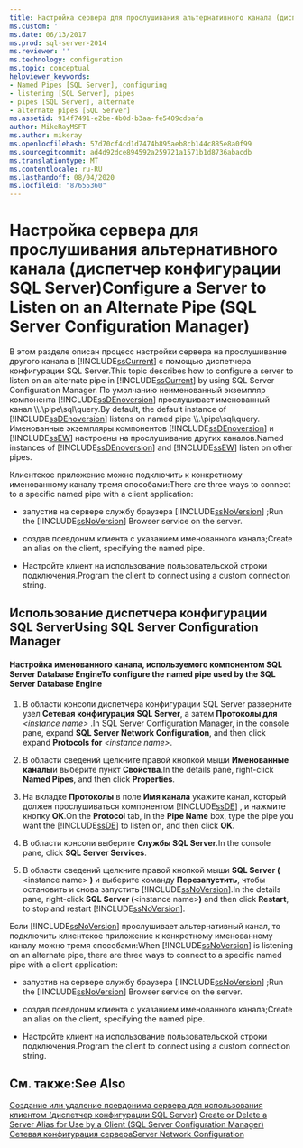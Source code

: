 ```yaml
---
title: Настройка сервера для прослушивания альтернативного канала (диспетчер конфигурации SQL Server) | Документация Майкрософт
ms.custom: ''
ms.date: 06/13/2017
ms.prod: sql-server-2014
ms.reviewer: ''
ms.technology: configuration
ms.topic: conceptual
helpviewer_keywords:
- Named Pipes [SQL Server], configuring
- listening [SQL Server], pipes
- pipes [SQL Server], alternate
- alternate pipes [SQL Server]
ms.assetid: 914f7491-e2be-4b0d-b3aa-fe5409cdbafa
author: MikeRayMSFT
ms.author: mikeray
ms.openlocfilehash: 57d70cf4cd1d7474b895aeb8cb144c885e8a0f99
ms.sourcegitcommit: ad4d92dce894592a259721a1571b1d8736abacdb
ms.translationtype: MT
ms.contentlocale: ru-RU
ms.lasthandoff: 08/04/2020
ms.locfileid: "87655360"
---
```

# <a name="configure-a-server-to-listen-on-an-alternate-pipe-sql-server-configuration-manager"></a><span data-ttu-id="9d9d0-102">Настройка сервера для прослушивания альтернативного канала (диспетчер конфигурации SQL Server)</span><span class="sxs-lookup"><span data-stu-id="9d9d0-102">Configure a Server to Listen on an Alternate Pipe (SQL Server Configuration Manager)</span></span>
  <span data-ttu-id="9d9d0-103">В этом разделе описан процесс настройки сервера на прослушивание другого канала в [!INCLUDE[ssCurrent](../../includes/sscurrent-md.md)] с помощью диспетчера конфигурации SQL Server.</span><span class="sxs-lookup"><span data-stu-id="9d9d0-103">This topic describes how to configure a server to listen on an alternate pipe in [!INCLUDE[ssCurrent](../../includes/sscurrent-md.md)] by using SQL Server Configuration Manager.</span></span> <span data-ttu-id="9d9d0-104">По умолчанию неименованный экземпляр компонента [!INCLUDE[ssDEnoversion](../../includes/ssdenoversion-md.md)] прослушивает именованный канал \\\\.\pipe\sql\query.</span><span class="sxs-lookup"><span data-stu-id="9d9d0-104">By default, the default instance of [!INCLUDE[ssDEnoversion](../../includes/ssdenoversion-md.md)] listens on named pipe \\\\.\pipe\sql\query.</span></span> <span data-ttu-id="9d9d0-105">Именованные экземпляры компонентов [!INCLUDE[ssDEnoversion](../../includes/ssdenoversion-md.md)] и [!INCLUDE[ssEW](../../includes/ssew-md.md)] настроены на прослушивание других каналов.</span><span class="sxs-lookup"><span data-stu-id="9d9d0-105">Named instances of [!INCLUDE[ssDEnoversion](../../includes/ssdenoversion-md.md)] and [!INCLUDE[ssEW](../../includes/ssew-md.md)] listen on other pipes.</span></span>  
  
 <span data-ttu-id="9d9d0-106">Клиентское приложение можно подключить к конкретному именованному каналу тремя способами:</span><span class="sxs-lookup"><span data-stu-id="9d9d0-106">There are three ways to connect to a specific named pipe with a client application:</span></span>  
  
-   <span data-ttu-id="9d9d0-107">запустив на сервере службу браузера [!INCLUDE[ssNoVersion](../../includes/ssnoversion-md.md)] ;</span><span class="sxs-lookup"><span data-stu-id="9d9d0-107">Run the [!INCLUDE[ssNoVersion](../../includes/ssnoversion-md.md)] Browser service on the server.</span></span>  
  
-   <span data-ttu-id="9d9d0-108">создав псевдоним клиента с указанием именованного канала;</span><span class="sxs-lookup"><span data-stu-id="9d9d0-108">Create an alias on the client, specifying the named pipe.</span></span>  
  
-   <span data-ttu-id="9d9d0-109">Настройте клиент на использование пользовательской строки подключения.</span><span class="sxs-lookup"><span data-stu-id="9d9d0-109">Program the client to connect using a custom connection string.</span></span>  
  
##  <a name="using-sql-server-configuration-manager"></a><a name="SSMSProcedure"></a> <span data-ttu-id="9d9d0-110">Использование диспетчера конфигурации SQL Server</span><span class="sxs-lookup"><span data-stu-id="9d9d0-110">Using SQL Server Configuration Manager</span></span>  
  
#### <a name="to-configure-the-named-pipe-used-by-the-sql-server-database-engine"></a><span data-ttu-id="9d9d0-111">Настройка именованного канала, используемого компонентом SQL Server Database Engine</span><span class="sxs-lookup"><span data-stu-id="9d9d0-111">To configure the named pipe used by the SQL Server Database Engine</span></span>  
  
1.  <span data-ttu-id="9d9d0-112">В области консоли диспетчера конфигурации SQL Server разверните узел **Сетевая конфигурация SQL Server**, а затем **Протоколы для** *\<instance name>* .</span><span class="sxs-lookup"><span data-stu-id="9d9d0-112">In SQL Server Configuration Manager, in the console pane, expand **SQL Server Network Configuration**, and then click expand **Protocols for** *\<instance name>*.</span></span>  
  
2.  <span data-ttu-id="9d9d0-113">В области сведений щелкните правой кнопкой мыши **Именованные каналы**и выберите пункт **Свойства**.</span><span class="sxs-lookup"><span data-stu-id="9d9d0-113">In the details pane, right-click **Named Pipes**, and then click **Properties**.</span></span>  
  
3.  <span data-ttu-id="9d9d0-114">На вкладке **Протоколы** в поле **Имя канала** укажите канал, который должен прослушиваться компонентом [!INCLUDE[ssDE](../../includes/ssde-md.md)] , и нажмите кнопку **ОК**.</span><span class="sxs-lookup"><span data-stu-id="9d9d0-114">On the **Protocol** tab, in the **Pipe Name** box, type the pipe you want the [!INCLUDE[ssDE](../../includes/ssde-md.md)] to listen on, and then click **OK**.</span></span>  
  
4.  <span data-ttu-id="9d9d0-115">В области консоли выберите **Службы SQL Server**.</span><span class="sxs-lookup"><span data-stu-id="9d9d0-115">In the console pane, click **SQL Server Services**.</span></span>  
  
5.  <span data-ttu-id="9d9d0-116">В области сведений щелкните правой кнопкой мыши **SQL Server (** \<instance name> **)** и выберите команду **Перезапустить**, чтобы остановить и снова запустить [!INCLUDE[ssNoVersion](../../includes/ssnoversion-md.md)].</span><span class="sxs-lookup"><span data-stu-id="9d9d0-116">In the details pane, right-click **SQL Server (**\<instance name>**)** and then click **Restart**, to stop and restart [!INCLUDE[ssNoVersion](../../includes/ssnoversion-md.md)].</span></span>  
  
 <span data-ttu-id="9d9d0-117">Если [!INCLUDE[ssNoVersion](../../includes/ssnoversion-md.md)] прослушивает альтернативный канал, то подключить клиентское приложение к конкретному именованному каналу можно тремя способами:</span><span class="sxs-lookup"><span data-stu-id="9d9d0-117">When [!INCLUDE[ssNoVersion](../../includes/ssnoversion-md.md)] is listening on an alternate pipe, there are three ways to connect to a specific named pipe with a client application:</span></span>  
  
-   <span data-ttu-id="9d9d0-118">запустив на сервере службу браузера [!INCLUDE[ssNoVersion](../../includes/ssnoversion-md.md)] ;</span><span class="sxs-lookup"><span data-stu-id="9d9d0-118">Run the [!INCLUDE[ssNoVersion](../../includes/ssnoversion-md.md)] Browser service on the server.</span></span>  
  
-   <span data-ttu-id="9d9d0-119">создав псевдоним клиента с указанием именованного канала;</span><span class="sxs-lookup"><span data-stu-id="9d9d0-119">Create an alias on the client, specifying the named pipe.</span></span>  
  
-   <span data-ttu-id="9d9d0-120">Настройте клиент на использование пользовательской строки подключения.</span><span class="sxs-lookup"><span data-stu-id="9d9d0-120">Program the client to connect using a custom connection string.</span></span>  
  
## <a name="see-also"></a><span data-ttu-id="9d9d0-121">См. также:</span><span class="sxs-lookup"><span data-stu-id="9d9d0-121">See Also</span></span>  
 <span data-ttu-id="9d9d0-122">[Создание или удаление псевдонима сервера для использования клиентом (диспетчер конфигурации SQL Server)](create-or-delete-a-server-alias-for-use-by-a-client.md) </span><span class="sxs-lookup"><span data-stu-id="9d9d0-122">[Create or Delete a Server Alias for Use by a Client &#40;SQL Server Configuration Manager&#41;](create-or-delete-a-server-alias-for-use-by-a-client.md) </span></span>  
 [<span data-ttu-id="9d9d0-123">Сетевая конфигурация сервера</span><span class="sxs-lookup"><span data-stu-id="9d9d0-123">Server Network Configuration</span></span>](server-network-configuration.md)  
  
  
